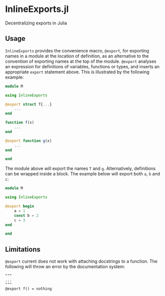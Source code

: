 # InlineExports.jl
Decentralizing exports in Julia

## Usage

`InlineExports` provides the convenience macro, `@export`, for
exporting names in a module at the location of definition, as an
alternative to the convention of exporting names at the top of the
module.  `@export` analyses an expression for definitions of
variables, functions or types, and inserts an appropriate `export`
statement above.  This is illustrated by the following example:

```julia
module M

using InlineExports

@export struct T{...}
    ...
end

function f(x)
    ...
end

@export function g(x)
    ...
end

end
```

The module above will export the names `T` and `g`.  Alternatively,
definitions can be wrapped inside a block.  The example below will
export both `a`, `b` and `c`:

```julia
module M

using InlineExports

@export begin
    a = 1
    const b = 2
    c = 3
end

end
```

## Limitations

`@export` current does not work with attaching docstrings to a
function.  The following will throw an error by the documentation
system:
```
"""
...
"""
@export f() = nothing
```
